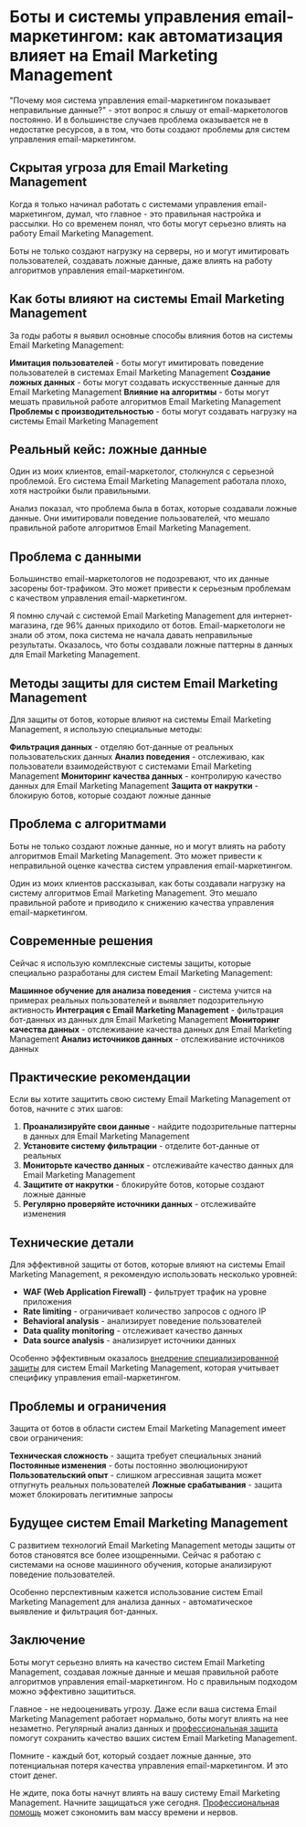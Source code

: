 ﻿# Боты и системы управления email-маркетингом: как автоматизация влияет на Email Marketing Management

"Почему моя система управления email-маркетингом показывает неправильные данные?" - этот вопрос я слышу от email-маркетологов постоянно. И в большинстве случаев проблема оказывается не в недостатке ресурсов, а в том, что боты создают проблемы для систем управления email-маркетингом.

## Скрытая угроза для Email Marketing Management

Когда я только начинал работать с системами управления email-маркетингом, думал, что главное - это правильная настройка и рассылки. Но со временем понял, что боты могут серьезно влиять на работу Email Marketing Management.

Боты не только создают нагрузку на серверы, но и могут имитировать пользователей, создавать ложные данные, даже влиять на работу алгоритмов управления email-маркетингом.

## Как боты влияют на системы Email Marketing Management

За годы работы я выявил основные способы влияния ботов на системы Email Marketing Management:

**Имитация пользователей** - боты могут имитировать поведение пользователей в системах Email Marketing Management
**Создание ложных данных** - боты могут создавать искусственные данные для Email Marketing Management
**Влияние на алгоритмы** - боты могут мешать правильной работе алгоритмов Email Marketing Management
**Проблемы с производительностью** - боты могут создавать нагрузку на системы Email Marketing Management

## Реальный кейс: ложные данные

Один из моих клиентов, email-маркетолог, столкнулся с серьезной проблемой. Его система Email Marketing Management работала плохо, хотя настройки были правильными.

Анализ показал, что проблема была в ботах, которые создавали ложные данные. Они имитировали поведение пользователей, что мешало правильной работе алгоритмов Email Marketing Management.

## Проблема с данными

Большинство email-маркетологов не подозревают, что их данные засорены бот-трафиком. Это может привести к серьезным проблемам с качеством управления email-маркетингом.

Я помню случай с системой Email Marketing Management для интернет-магазина, где 96% данных приходило от ботов. Email-маркетологи не знали об этом, пока система не начала давать неправильные результаты. Оказалось, что боты создавали ложные паттерны в данных для Email Marketing Management.

## Методы защиты для систем Email Marketing Management

Для защиты от ботов, которые влияют на системы Email Marketing Management, я использую специальные методы:

**Фильтрация данных** - отделяю бот-данные от реальных пользовательских данных
**Анализ поведения** - отслеживаю, как пользователи взаимодействуют с системами Email Marketing Management
**Мониторинг качества данных** - контролирую качество данных для Email Marketing Management
**Защита от накрутки** - блокирую ботов, которые создают ложные данные

## Проблема с алгоритмами

Боты не только создают ложные данные, но и могут влиять на работу алгоритмов Email Marketing Management. Это может привести к неправильной оценке качества систем управления email-маркетингом.

Один из моих клиентов рассказывал, как боты создавали нагрузку на систему алгоритмов Email Marketing Management. Это мешало правильной работе и приводило к снижению качества управления email-маркетингом.

## Современные решения

Сейчас я использую комплексные системы защиты, которые специально разработаны для систем Email Marketing Management:

**Машинное обучение для анализа поведения** - система учится на примерах реальных пользователей и выявляет подозрительную активность
**Интеграция с Email Marketing Management** - фильтрация бот-данных из данных для Email Marketing Management
**Мониторинг качества данных** - отслеживание качества данных для Email Marketing Management
**Анализ источников данных** - отслеживание источников данных

## Практические рекомендации

Если вы хотите защитить свою систему Email Marketing Management от ботов, начните с этих шагов:

1. **Проанализируйте свои данные** - найдите подозрительные паттерны в данных для Email Marketing Management
2. **Установите систему фильтрации** - отделите бот-данные от реальных
3. **Мониторьте качество данных** - отслеживайте качество данных для Email Marketing Management
4. **Защитите от накрутки** - блокируйте ботов, которые создают ложные данные
5. **Регулярно проверяйте источники данных** - отслеживайте изменения

## Технические детали

Для эффективной защиты от ботов, которые влияют на системы Email Marketing Management, я рекомендую использовать несколько уровней:

- **WAF (Web Application Firewall)** - фильтрует трафик на уровне приложения
- **Rate limiting** - ограничивает количество запросов с одного IP
- **Behavioral analysis** - анализирует поведение пользователей
- **Data quality monitoring** - отслеживает качество данных
- **Data source analysis** - анализирует источники данных

Особенно эффективным оказалось [внедрение специализированной защиты](https://progaem.com/ustanovka-antibota-usluga-po-zashhite-ot-botov-vashih-sajtov-na-razlichnyh-cms-sistemah.html) для систем Email Marketing Management, которая учитывает специфику управления email-маркетингом.

## Проблемы и ограничения

Защита от ботов в области систем Email Marketing Management имеет свои ограничения:

**Техническая сложность** - защита требует специальных знаний
**Постоянные изменения** - боты постоянно эволюционируют
**Пользовательский опыт** - слишком агрессивная защита может отпугнуть реальных пользователей
**Ложные срабатывания** - защита может блокировать легитимные запросы

## Будущее систем Email Marketing Management

С развитием технологий Email Marketing Management методы защиты от ботов становятся все более изощренными. Сейчас я работаю с системами на основе машинного обучения, которые анализируют поведение пользователей.

Особенно перспективным кажется использование систем Email Marketing Management для анализа данных - автоматическое выявление и фильтрация бот-данных.

## Заключение

Боты могут серьезно влиять на качество систем Email Marketing Management, создавая ложные данные и мешая правильной работе алгоритмов управления email-маркетингом. Но с правильным подходом можно эффективно защититься.

Главное - не недооценивать угрозу. Даже если ваша система Email Marketing Management работает нормально, боты могут влиять на нее незаметно. Регулярный анализ данных и [профессиональная защита](https://progaem.com/ustanovka-antibota-usluga-po-zashhite-ot-botov-vashih-sajtov-na-razlichnyh-cms-sistemah.html) помогут сохранить качество ваших систем Email Marketing Management.

Помните - каждый бот, который создает ложные данные, это потенциальная потеря качества управления email-маркетингом. И это стоит денег.

Не ждите, пока боты начнут влиять на вашу систему Email Marketing Management. Начните защищаться уже сегодня. [Профессиональная помощь](https://progaem.com/ustanovka-antibota-usluga-po-zashhite-ot-botov-vashih-sajtov-na-razlichnyh-cms-sistemah.html) может сэкономить вам массу времени и нервов.

